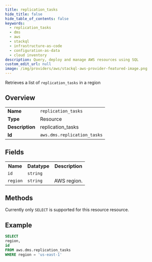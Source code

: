 ```yaml
---
title: replication_tasks
hide_title: false
hide_table_of_contents: false
keywords:
  - replication_tasks
  - dms
  - aws
  - stackql
  - infrastructure-as-code
  - configuration-as-data
  - cloud inventory
description: Query, deploy and manage AWS resources using SQL
custom_edit_url: null
image: /img/providers/aws/stackql-aws-provider-featured-image.png
---
```

Retrieves a list of <code>replication_tasks</code> in a region

## Overview
<table><tbody>
<tr><td><b>Name</b></td><td><code>replication_tasks</code></td></tr>
<tr><td><b>Type</b></td><td>Resource</td></tr>
<tr><td><b>Description</b></td><td>replication_tasks</td></tr>
<tr><td><b>Id</b></td><td><code>aws.dms.replication_tasks</code></td></tr>
</tbody></table>

## Fields
<table><tbody>
<tr><th>Name</th><th>Datatype</th><th>Description</th></tr>
<tr><td><code>id</code></td><td><code>string</code></td><td></td></tr>
<tr><td><code>region</code></td><td><code>string</code></td><td>AWS region.</td></tr>

</tbody></table>

## Methods
Currently only <code>SELECT</code> is supported for this resource resource.





## Example
```sql
SELECT
region,
id
FROM aws.dms.replication_tasks
WHERE region = 'us-east-1'
```
